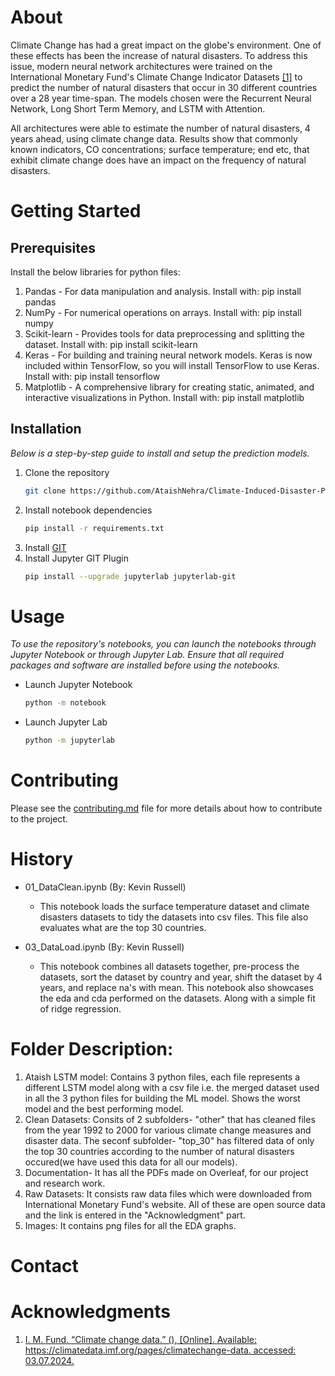 # About

Climate Change has had a great impact on the globe's environment. One of these effects has been the increase of natural disasters. To address this issue, modern neural network architectures were trained on the International Monetary Fund's Climate Change Indicator Datasets [\[1\]](#Acknowledgments) to predict the number of natural disasters that occur in 30 different countries over a 28 year time-span. The models chosen were the Recurrent Neural Network, Long Short Term Memory, and LSTM with Attention.

All architectures were able to estimate the number of natural disasters, 4 years ahead, using climate change data. Results show that commonly known indicators, CO concentrations; surface temperature; end etc, that exhibit climate change does have an impact on the frequency of natural disasters.

# Getting Started

## Prerequisites
Install the below libraries for python files:
1. Pandas - For data manipulation and analysis.
Install with: pip install pandas
2. NumPy - For numerical operations on arrays.
Install with: pip install numpy
3. Scikit-learn - Provides tools for data preprocessing and splitting the dataset.
Install with: pip install scikit-learn
4. Keras - For building and training neural network models. Keras is now included within TensorFlow, so you will install TensorFlow to use Keras.
Install with: pip install tensorflow
5. Matplotlib - A comprehensive library for creating static, animated, and interactive visualizations in Python. Install with: pip install matplotlib
## Installation

_Below is a step-by-step guide to install and setup the prediction models._

1. Clone the repository
   ```sh
   git clone https://github.com/AtaishNehra/Climate-Induced-Disaster-Predictor.git
   ```
2. Install notebook dependencies
   ```sh
   pip install -r requirements.txt
   ```
3. Install [GIT](https://git-scm.com/downloads)
4. Install Jupyter GIT Plugin
   ```sh
   pip install --upgrade jupyterlab jupyterlab-git
   ```

# Usage

_To use the repository's notebooks, you can launch the notebooks through Jupyter Notebook or through Jupyter Lab. Ensure that all required packages and software are installed before using the notebooks._

* Launch Jupyter Notebook
   ```sh
   python -m notebook
   ```
* Launch Jupyter Lab
   ```sh
   python -m jupyterlab
   ```

# Contributing

Please see the [contributing.md](CONTRIBUTING.md) file for more details about how to contribute to the project.

# History

* 01_DataClean.ipynb (By: Kevin Russell)
	* This notebook loads the surface temperature dataset and climate disasters datasets to tidy the datasets into csv files. This file also evaluates what are the top 30 countries.

* 03_DataLoad.ipynb (By: Kevin Russell)
	* This notebook combines all datasets together, pre-process the datasets, sort the dataset by country and year, shift the dataset by 4 years, and replace na's with mean. This notebook also showcases the eda and cda performed on the datasets. Along with a simple fit of ridge regression.

# Folder Description:
1. Ataish LSTM model: Contains 3 python files, each file represents a different LSTM model along with a csv file i.e. the merged dataset used in all the 3 python files for building the ML model. Shows the worst model and the best performing model.
2. Clean Datasets: Consits of 2 subfolders- "other" that has cleaned files from the year 1992 to 2000 for various climate change measures and disaster data. The seconf subfolder- "top_30" has filtered data of only the top 30 countries according to the number of natural disasters occured(we have used this data for all our models).
3. Documentation- It has all the PDFs made on Overleaf, for our project and research work.
4. Raw Datasets: It consists raw data files which were downloaded from International Monetary Fund's website. All of these are open source data and the link is entered in the "Acknowledgment" part.
5. Images: It contains png files for all the EDA graphs.
# Contact

# Acknowledgments

1. [I. M. Fund. “Climate change data.” (), \[Online\]. Available: https://climatedata.imf.org/pages/climatechange-data. accessed: 03.07.2024.](https://climatedata.imf.org/pages/climatechange-data)
